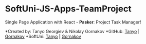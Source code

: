 # SoftUni-JS-Apps-TeamProject
Single Page Application with React - **Pasker**: Project Task Manager!


*Created by: Tanyo Georgiev & Nikolay Gornakov
*GitHub: [Tanyo](https://github.com/tanyogeorgiev) | [Gornakov](https://github.com/Gornakoff)
*SoftUni: [Tanyo](https://softuni.bg/users/profile/show/tanyo) | [Gornakov](https://softuni.bg/users/profile/show/gornakov)